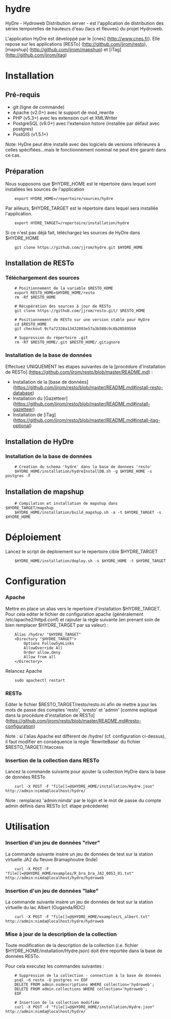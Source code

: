 hydre
====

HyDre - Hydroweb Distribution server - est l'application de distribution des séries temporelles de hauteurs d'eau (lacs et fleuves) du projet Hydroweb.

L'application HyDre est développé par le [cnes] (http://www.cnes.fr). Elle repose sur les applications [RESTo] (http://github.com/jjrom/resto), [mapshup] (http://github.com/jjrom/mapshup) et [iTag] (http://github.com/jjrom/itag)

Installation
============

Pré-requis
----------

* git (ligne de commande)
* Apache (v2.0+) avec le support de mod_rewrite
* PHP (v5.3+) avec les extension curl et XMLWriter
* PostgreSQL (v9.0+) avec l'extension hstore (installée par défaut avec postgres)
* PostGIS (v1.5.1+)

Note: HyDre peut être installé avec des logiciels de versions inférieures à celles spécifiées...mais le fonctionnement nominal ne peut être garanti dans ce cas.


Préparation
-----------
Nous supposons que $HYDRE_HOME est le répertoire dans lequel sont installées les sources de l'application

        export HYDRE_HOME=/repertoire/sources/hydre

Par ailleurs, $HYDRE_TARGET est le répertoire dans lequel sera installée l'application.

        export HYDRE_TARGET=/repertoire/installation/hydre

Si ce n'est pas déjà fait, téléchargez les sources de HyDre dans $HYDRE_HOME

        git clone https://github.com/jjrom/hydre.git $HYDRE_HOME


Installation de RESTo
---------------------

### Téléchargement des sources

        # Positionnement de la variable $RESTO_HOME
        export RESTO_HOME=$HYDRE_HOME/resto
        rm -Rf $RESTO_HOME

        # Récupération des sources à jour de RESTo 
        git clone https://github.com/jjrom/resto.git/ $RESTO_HOME
        
        # Positionnement de RESTo sur une version stable pour HyDre
        cd $RESTO_HOME
        git checkout 9cfa72338a13432893e57a3b588c9c8b205895b9
        
        # Suppression du répertoire .git
        rm -Rf $RESTO_HOME/.git $RESTO_HOME/.gitignore
        

### Installation de la base de données

Effectuez UNIQUEMENT les étapes suivantes de la [procédure d'installation de RESTo] (https://github.com/jjrom/resto/blob/master/README.md) :
* Installation de la [base de données] (https://github.com/jjrom/resto/blob/master/README.md#install-resto-database)
* Installation du [Gazetteer] (https://github.com/jjrom/resto/blob/master/README.md#install-gazetteer)
* Installation de [iTag] (https://github.com/jjrom/resto/blob/master/README.md#install-itag-optional)


Installation de HyDre
--------------------

### Installation de la base de données

        # Creation du schema 'hydre' dans la base de donnees 'resto'
        $HYDRE_HOME/installation/hydreInstallDB.sh -g $HYDRE_HOME -s postgres -F


Installation de mapshup
-----------------------


        # Compilation et installation de mapshup dans $HYDRE_TARGET/mapshup
        $HYDRE_HOME/installation/build_mapshup.sh -a -t $HYDRE_TARGET -s $HYDRE_HOME


Déploiement
===========

Lancez le script de deploiement sur le repertoire cible $HYDRE_TARGET

        $HYDRE_HOME/installation/deploy.sh -s $HYDRE_HOME -t $HYDRE_TARGET


Configuration
=============

### Apache

Mettre en place un alias vers le repertoire d'installation $HYDRE_TARGET. Pour cela editer le fichier de configuration
apache (généralement /etc/apache2/httpd.conf) et rajouter la règle suivante (en prenant soin de bien remplacer
$HYDRE_TARGET par sa valeur) :

        Alias /hydre/ "$HYDRE_TARGET"
        <Directory "$HYDRE_TARGET">
            Options FollowSymLinks
            AllowOverride All
            Order allow,deny
            Allow from all
        </Directory>

Relancez Apache

        sudo apachectl restart

### RESTo

Editer le fichier $RESTO_TARGET/resto/resto.ini afin de mettre à jour les mots de passe
des comptes 'resto', 'sresto' et 'admin' [comme expliqué dans la procédure d'installation de RESTo] (https://github.com/jjrom/resto/blob/master/README.md#resto-configuration)

Note : si l'alias Apache est different de /hydre/ (cf. configuration ci-dessus), il faut modifier en conséquence la règle
'RewriteBase' du fichier $RESTO_TARGET/.htaccess 


### Insertion de la collection dans RESTo

Lancez la commande suivante pour ajouter la collection HyDre dans la base de données RESTo

        curl -X POST -F "file[]=@$HYDRE_HOME/installation/Hydre.json" http://admin:nimda@localhost/hydre/

Note : remplacez 'admin:nimda' par le login et le mot de passe du compte admin définis dans RESTo (cf. étape précédente)


Utilisation
===========

### Insertion d'un jeu de données "river"
La commande suivante insère un jeu de données de test sur la station virtuelle JA2 du fleuve Bramaphoutre (Inde)

        curl -X POST -F "file[]=@$HYDRE_HOME/examples/R_bra_bra_JA2_0053_01.txt" http://admin:nimda@localhost/hydre/hydroweb

### Insertion d'un jeu de données "lake"
La commande suivante insère un jeu de données de test sur la station virtuelle du lac Albert (Ouganda/RDC)

        curl -X POST -F "file[]=@$HYDRE_HOME/examples/L_albert.txt" http://admin:nimda@localhost/hydre/hydroweb

### Mise à jour de la description de la collection
Toute modification de la description de la collection (i.e. fichier $HYDRE_HOME/installation/Hydre.json) doit être reportée
dans la base de données RESTo.

Pour cela executez les commandes suivantes :

        # Suppression de la collection - connection à la base de données
        psql -d resto -U postgres << EOF
        DELETE FROM admin.osdescriptions WHERE collection='hydroweb';
        DELETE FROM admin.collections WHERE collection='hydroweb';
        EOF
        
        # Insertion de la collection modifiée
        curl -X POST -F "file[]=@$HYDRE_HOME/installation/Hydre.json" http://admin:nimda@localhost/hydre/

